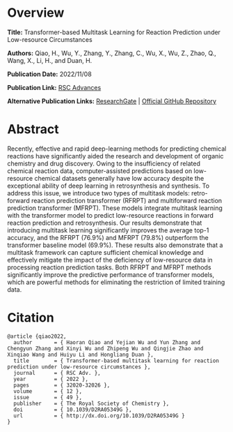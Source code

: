 # Overview
**Title:**
Transformer-based Multitask Learning for Reaction Prediction under Low-resource Circumstances

**Authors:**
Qiao, H., Wu, Y., Zhang, Y., Zhang, C., Wu, X., Wu, Z., Zhao, Q., Wang, X., Li, H., and Duan, H.

**Publication Date:**
2022/11/08

**Publication Link:**
[RSC Advances ](https://pubs.rsc.org/en/content/articlelanding/2022/ra/d2ra05349g)

**Alternative Publication Links:**
[ResearchGate](https://www.researchgate.net/publication/365257056_Transformer-based_multitask_learning_for_reaction_prediction_under_low-resource_circumstances) |
[Official GitHub Repository](https://github.com/qiaohaoran/MFRPT-and-RFRPT)


# Abstract
Recently, effective and rapid deep-learning methods for predicting chemical reactions have significantly aided the research and development of organic chemistry and drug discovery. 
Owing to the insufficiency of related chemical reaction data, computer-assisted predictions based on low-resource chemical datasets generally have low accuracy despite the exceptional ability of deep learning in retrosynthesis and synthesis. 
To address this issue, we introduce two types of multitask models: retro-forward reaction prediction transformer (RFRPT) and multiforward reaction prediction transformer (MFRPT). 
These models integrate multitask learning with the transformer model to predict low-resource reactions in forward reaction prediction and retrosynthesis. 
Our results demonstrate that introducing multitask learning significantly improves the average top-1 accuracy, and the RFRPT (76.9%) and MFRPT (79.8%) outperform the transformer baseline model (69.9%). 
These results also demonstrate that a multitask framework can capture sufficient chemical knowledge and effectively mitigate the impact of the deficiency of low-resource data in processing reaction prediction tasks. Both RFRPT and MFRPT methods significantly improve the predictive performance of transformer models, which are powerful methods for eliminating the restriction of limited training data.


# Citation
```
@article {qiao2022,
  author       = { Haoran Qiao and Yejian Wu and Yun Zhang and Chengyun Zhang and Xinyi Wu and Zhipeng Wu and Qingjie Zhao and Xinqiao Wang and Huiyu Li and Hongliang Duan },
  title        = { Transformer-based multitask learning for reaction prediction under low-resource circumstances },
  journal      = { RSC Adv. },
  year         = { 2022 },
  pages        = { 32020-32026 },
  volume       = { 12 },
  issue        = { 49 },
  publisher    = { The Royal Society of Chemistry },
  doi          = { 10.1039/D2RA05349G },
  url          = { http://dx.doi.org/10.1039/D2RA05349G }
}
```
